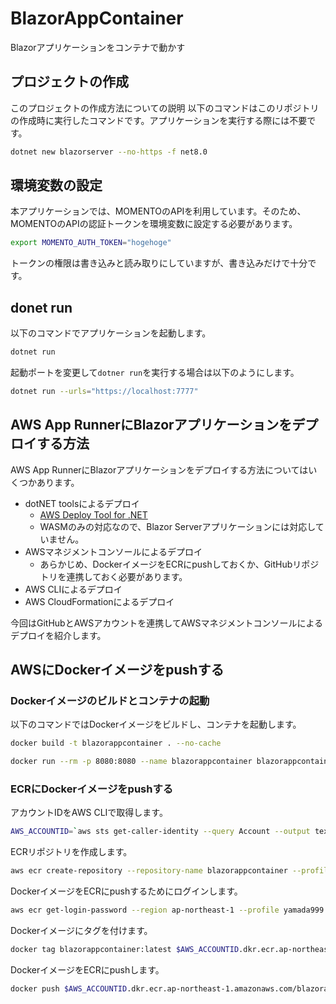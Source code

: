 # BlazorAppContainer

Blazorアプリケーションをコンテナで動かす

## プロジェクトの作成

このプロジェクトの作成方法についての説明
以下のコマンドはこのリポジトリの作成時に実行したコマンドです。アプリケーションを実行する際には不要です。

```bash
dotnet new blazorserver --no-https -f net8.0
```

## 環境変数の設定

本アプリケーションでは、MOMENTOのAPIを利用しています。そのため、MOMENTOのAPIの認証トークンを環境変数に設定する必要があります。

```bash
export MOMENTO_AUTH_TOKEN="hogehoge"
```

トークンの権限は書き込みと読み取りにしていますが、書き込みだけで十分です。

## donet run

以下のコマンドでアプリケーションを起動します。

```bash
dotnet run
```

起動ポートを変更して`dotner run`を実行する場合は以下のようにします。

```bash
dotnet run --urls="https://localhost:7777"
```

## AWS App RunnerにBlazorアプリケーションをデプロイする方法

AWS App RunnerにBlazorアプリケーションをデプロイする方法についてはいくつかあります。

- dotNET toolsによるデプロイ
  - [AWS Deploy Tool for .NET](https://docs.aws.amazon.com/ja_jp/sdk-for-net/v3/developer-guide/deploying-blazor.html)
  - WASMのみの対応なので、Blazor Serverアプリケーションには対応していません。
- AWSマネジメントコンソールによるデプロイ
  - あらかじめ、DockerイメージをECRにpushしておくか、GitHubリポジトリを連携しておく必要があります。
- AWS CLIによるデプロイ
- AWS CloudFormationによるデプロイ

今回はGitHubとAWSアカウントを連携してAWSマネジメントコンソールによるデプロイを紹介します。

## AWSにDockerイメージをpushする

### Dockerイメージのビルドとコンテナの起動

以下のコマンドではDockerイメージをビルドし、コンテナを起動します。

```bash
docker build -t blazorappcontainer . --no-cache
```

```bash
docker run --rm -p 8080:8080 --name blazorappcontainer blazorappcontainer
```

### ECRにDockerイメージをpushする

アカウントIDをAWS CLIで取得します。

```bash
AWS_ACCOUNTID=`aws sts get-caller-identity --query Account --output text --profile yamada999`
```

ECRリポジトリを作成します。

```bash
aws ecr create-repository --repository-name blazorappcontainer --profile yamada999
```

DockerイメージをECRにpushするためにログインします。

```bash
aws ecr get-login-password --region ap-northeast-1 --profile yamada999 | docker login --username AWS --password-stdin $AWS_ACCOUNTID.dkr.ecr.ap-northeast-1.amazonaws.com
```

Dockerイメージにタグを付けます。

```bash
docker tag blazorappcontainer:latest $AWS_ACCOUNTID.dkr.ecr.ap-northeast-1.amazonaws.com/blazorappcontainer:latest
```

DockerイメージをECRにpushします。

```bash
docker push $AWS_ACCOUNTID.dkr.ecr.ap-northeast-1.amazonaws.com/blazorappcontainer:latest
```
